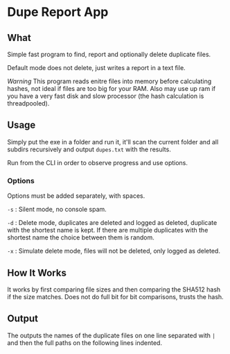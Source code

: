 # Dupe Report App


## What

Simple fast program to find, report and optionally delete duplicate files.

Default mode does not delete, just writes a report in a text file.

_Warning_ This program reads enitre files into memory before calculating hashes, not ideal if files are too big for your RAM.
Also may use up ram if you have a very fast disk and slow processor (the hash calculation is threadpooled).


## Usage

Simply put the exe in a folder and run it, it'll scan the current folder and all subdirs recursively and output `dupes.txt` with the results.

Run from the CLI in order to observe progress and use options.


### Options

Options must be added separately, with spaces.

`-s`
: Silent mode, no console spam.

`-d`
: Delete mode, duplicates are deleted and logged as deleted, duplicate with the shortest name is kept. If there are multiple duplicates with the shortest name the choice between them is random.

`-x`
: Simulate delete mode, files will not be deleted, only logged as deleted.


## How It Works

It works by first comparing file sizes and then comparing the SHA512 hash if the size matches.
Does not do full bit for bit comparisons, trusts the hash.


## Output

The outputs the names of the duplicate files on one line separated with `|` and then the full paths on the following lines indented. 